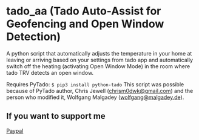 # tado_aa (Tado Auto-Assist for Geofencing and Open Window Detection)

A python script that automatically adjusts the temperature in your home at leaving or arriving based on your settings from tado app and automatically switch off the heating (activating Open Window Mode) in the room where tado TRV detects an open window.

Requires PyTado: `$ pip3 install python-tado`
This script was possible because of PyTado author, Chris Jewell (chrism0dwk@gmail.com) and the person who modified it, Wolfgang Malgadey (wolfgang@malgadey.de).

## If you want to support me
[Paypal](https://paypal.me/adrianslabu)
